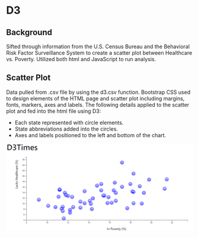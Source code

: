 # D3 

## Background

Sifted through information from the U.S. Census Bureau and the Behavioral Risk Factor Surveillance System to create a scatter plot between Healthcare vs. Poverty.  Utilized both html and JavaScript to run analysis.

## Scatter Plot

Data pulled from .csv file by using the d3.csv function. Bootstrap CSS used to design elements of the HTML page and scatter plot including margins, fonts, markers, axes and labels. The following details applied to the scatter plot and fed into the html file using D3:

* Each state represented with circle elements.
* State abbreviations added into the circles.
* Axes and labels positioned to the left and bottom of the chart.


![](D3_data_journalism/plot.png)




